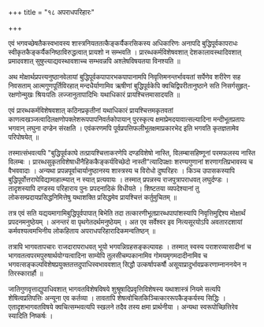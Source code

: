 +++
title = "१८ अपराधपरिहारः"

+++

एवं  भगवच्छेषतैकस्वभावस्य  शास्त्रनियततत्कैङ्कर्यैकरसिकस्य  अधिकारिणः  अनापदि  बुद्धिपूर्वकापराधः  स्वीकृतकैङ्कर्यैकनिष्ठाविरुद्धत्वात्  प्रायशो  न  सम्भवति  ।  प्रारब्धकर्मविशेषवशात्  देशकालावस्थादिवशात्  प्रमादवशात्  सुषुप्त्याद्यवस्थावशाच्च  सम्भवन्नपि  अश्लेषविषयतया  विनश्यति  ॥

अथ  मोक्षार्थप्रपत्त्यनुष्ठानवेलायां  बुद्धिपूर्वकपापारभकपापानामपि  निवृत्तिमनन्तर्भावयतां  सर्पेणेव  शरीरेण  सह  निवसताम्  आत्मगुणपूर्तिविरहात्  मन्दधैर्याणामिव  ऋषीणां  बुद्धिपूर्वकेपि  क्वचिद्विपरीतानुष्ठाने  सति  निसर्गसुहृत्-रक्षणोन्मुखः  श्रियःपतिः  लज्जानुतापादिभिः  यथाधिकारं  प्रायश्चित्तमासादयति  ॥

एवं  प्रारब्धकर्मविशेषवशात्  कठिनप्रकृतीनां  यथाधिकारं  प्रायश्चित्तमकृतवतां  काणत्वखञ्जत्वादिलक्षणोपक्लेशरूपपापनिवर्तकोपायान्  पुरस्कृत्य  क्षमाप्रेमदयावात्सल्यादिना  मन्दीभूतप्रतापः  भगवान्  लघुना  दण्डेन  संरक्षति  ।  एवंकरणमपि  पूर्वप्रपत्तिफलीभूतक्षमाप्रकारभेद  इति  भगवति  कृतज्ञतामेव  परिपोषयेत्  ॥

तस्मात्संभवत्यपि  "बुद्धिपूर्वकाघे  तत्प्रायश्चित्ताकरणेपि  दण्डविशेषो  नास्ति,  विलम्बासहिष्णूनां  परमफलस्य  नास्ति  विलम्बः ।  प्रारब्धसुकृतविशेषाधीनैहिककैङ्कर्यविच्छेदो  नास्ती"त्यादिपक्षाः  शरण्यगुणानां  शरणागतिप्रभावस्य  च  वैभववादाः  ।  अन्यथा  प्रपन्नपूर्वाचार्यानुष्ठानस्य  शास्त्रस्य  च  विरोधो  दुष्परिहरः  ।  किञ्च  उपासकस्यापि  बुद्धिपूर्वोत्तराघेविद्यामाहात्म्यात्  न  स्यात्  प्रत्यवायः  ।  तस्मात्  प्रपन्नस्य  राजपुत्रापराधवत्  लघुर्दण्डः  ।  तादृशस्यापि  दण्डस्य  परिहाराय  पुनः  प्रपदनादिकं  विधीयते  ।  शिष्टतया  व्यपदेश्यानां  तु  लोकसम्प्रदायप्रसिद्धनिमित्तेषु  यथाशक्ति  प्रसिद्धमेव  प्रायश्चित्तं  कर्तुमुचितम्  ॥

तत्र  एवं  सति  यद्ययमागामिबुद्धिपूर्वपापात्  बिभेति  तदा  तत्कारणीभूतप्रारब्धपापांशस्यापि  निवृत्तिमुद्दिश्य  मोक्षार्थं  प्रपदनमनुष्ठेयम्  । अनन्तरं  वा  पृथगेतदर्थमनुष्ठेयम्  ।  अत  एव  सर्वेश्वर  इव  नित्यसूरयोऽपि  अवतारदशायां  कर्मवश्यत्वमभिनीय लोकहिताय  अपराधपरिहारादिकमन्वतिष्ठन्  ॥

तत्रापि  भागवतापचारः  राजदारापराधवत्  भूयो  भगवन्निग्रहसङ्कल्पावहः  ।  तस्मात्  स्वस्य  पराशरव्यासादीनां  च  भागवतत्वपरमपुरुषार्थयोग्यत्वादिना  साम्येपि  तुलसीचम्पकानामिव  गोमयमृगमदादीनामिव  च  भगवत्सङ्कल्पविशेषप्रयुक्ततत्तदुपाधिस्वभाववशात्  सिद्धौ  उत्कर्षापकर्षौ  असूयाप्रादुर्भावप्रकरणाम्नाननयेन  न  तिरस्कारार्हौ  ॥

जातिगुणवृत्ताद्युपाधिवशात् भागवतविशेषविषये  शुश्रूषादिप्रवृत्तिविशेषस्य यथाशास्त्रं  नियमे  सत्यपि  शेषित्वप्रतिपत्तिः  अन्यूना  एव  कर्तव्या  ।  तावतापि  शेषत्वोचितकिञ्चित्काररूपकैङ्कर्यस्य  सिद्धिः  । एतादृशभागवतविषये  क्वचित्सम्भवत्यपि  स्खलने  तदैव  तस्य  क्षमा  प्रार्थनीया  ।  अन्यथा  स्वरूपोच्छित्तिरेव  स्यादिति  निष्कर्षः  ।

